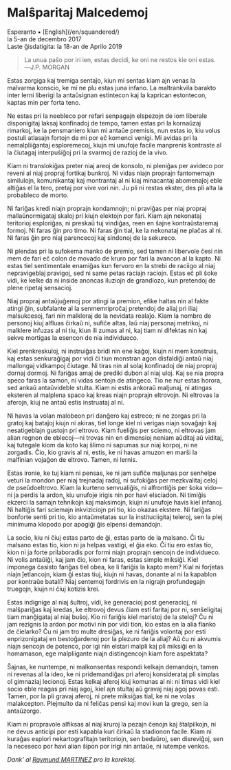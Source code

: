 Malŝparitaj Malcedemoj
======================

<div class="center">Esperanto ▪ [English](/en/squandered/)</div>
<div class="center">la 5-an de decembro 2017</div>
<div class="center">Laste ĝisdatigita: la 18-an de Aprilo 2019</div>

>La unua paŝo por iri ien, estas decidi, ke oni ne restos kie oni estas.<br>
>―J.P. MORGAN

Estas zorgiga kaj tremiga sentaĵo, kiun mi sentas kiam ajn venas la malvarma konscio, ke mi ne plu
estas juna infano. La maltrankvila barakto inter lerni liberigi la antaŭsignan estintecon kaj la
kaprican estontecon, kaptas min per forta teno.

Ne estas pri la neebleco por refari senpagajn elspezojn de iom liberale disponigitaj laksaj
konfinadoj de tempo, tamen estas pri la kornaŭzaj rimarkoj, ke la pensmaniero kiun mi antaŭe
premisis, nun estas io, kiu volus postuli atlasajn fortojn de mi por eĉ komenci venigi. Mi avidas
pri la nemalpliiĝantaj esploremecoj, kiujn mi unufoje facile manprenis kontraste al la ĉiutagaj
interpuŝiĝoj pri la svarmoj de razioj de la vivo.

Kiam ni translokiĝas preter niaj areoj de konsolo, ni pleniĝas per avideco por reveni al niaj
propraj fortikaj bunkroj. Ni vidas niajn proprajn fantomemajn similulojn, komunikantaj kaj
montrantaj al ni kiaj minacantaj abomenaĵoj eble altiĝas el la tero, pretaj por vive vori nin. Ju
pli ni restas ekster, des pli alta la probableco de morto.

Ni fariĝas kredi niajn proprajn kondamnojn; ni praviĝas per niaj propraj mallaŭnormigataj skaloj pri
kiujn elektojn por fari. Kiam ajn nekonataj teritorioj esploriĝas, ni preskaŭ tuj vindiĝas, reen en
ŝajne kontraŭstaremaj formoj. Ni faras ĝin pro timo. Ni faras ĝin tial, ke la nekonataj ne plaĉas al
ni. Ni faras ĝin pro niaj parencecoj kaj sindonoj de la sekureco.

Ni plendas pri la sufokema manko de premio, sed tamen ni libervole ĉesi nin mem de fari eĉ colon de
movado de kruro por fari la avancon al la kapto. Ni estas tiel sentimentale enamiĝas kun fervoro en
la strebi de raciigo al niaj nepravigeblaj pravigoj, sed ni same petas raciajn raciojn. Estas eĉ pli
ŝoke vidi, ke kelke da ni inside anoncas iluziojn de grandiozo, kun pretendoj de plene ripetaj
sensacioj.

Niaj propraj antaŭjuĝemoj por atingi la premion, efike haltas nin al fakte atingi ĝin, subfalante al
la senmemriproĉaj pretendoj de aliaj pri iliaj malsukcesoj, fari nin malkleraj de la nevidata
realaĵo. Kiam la nombro de personoj kiuj alfluas ĉirkaŭ ni, sufiĉe altas, laŭ niaj personaj
metrikoj, ni malklere infuzas al ni tiu, kiun ili zumas al ni, kaj tiam ni difektas nin kaj sekve
mortigas la esencon de nia individueco.

Kiel prenkreskuloj, ni instruiĝas bridi nin ene kaĝoj, kiujn ni mem konstruis, kaj estas
senkuraĝigaj por vidi ĉi tiun monstran agon disfaldiĝi antaŭ niaj mallongaj vidkampoj ĉiutage. Ni
tiras nin al solaj konfinadoj de niaj propraj dornaj dormoj. Ni fariĝas amaj de prediki dubon al
niaj uloj. Kaj se nia propra speco faras la samon, ni vidas sentojn de atingeco. Tio ne nur estas
horora, sed ankaŭ antaŭvideble stulta. Kiam ni estis ankoraŭ maljunaj, ni atingas eksteren al
malplena spaco kaj kreas niajn proprajn eltrovojn. Ni eltrovas la aferojn, kiuj ne antaŭ estis
instruataj al ni.

Ni havas la volan malobeon pri danĝero kaj estreco; ni ne zorgas pri la gratoj kaj bataĵoj kiujn ni
akiras, tiel longe kiel ni verigas niajn sovaĝajn kaj nesatigeblajn gustojn pri eltrovo. Kiam
fueliĝis per sciemo, ni eltrovas jam alian regnon de eblecoj—ni trovas nin en dimensioj neniam
aŭditaj aŭ viditaj, kaj tutegale kiom da koto kaj ŝlimo ni sapumas sur niaj korpoj, ni ne
zorgadis. Ĉio, kio gravis al ni, estis, ke ni havas amuzon en marŝi la malfinian vojaĝon de
eltrovo. Tamen, ni lernis.

Estas ironie, ke tuj kiam ni pensas, ke ni jam sufiĉe maljunas por senhelpe veturi la mondon per
niaj trejnadaj radoj, ni sufokiĝas per mezkvalitaj celoj de pseŭdoeltrovo. Kiam la kurteno
senvualiĝis, ni alfrontiĝis per ŝoka vido—ni ja perdis la ardon, kiu unufoje irigis nin por havi
elsciadon. Ni timiĝis ekzerci la samajn teĥnikojn kaj maksimojn, kiujn ni unufoje havis kiel
infanoj. Ni haltiĝis fari sciemajn inkviziciojn pri tio, kio okazas ekstere. Ni fariĝas bonforte
senti pri tio, kio antaŭmetatas sur la instituciigitaj teleroj, sen la plej minimuma klopodo por
apogiĝi ĝis elpensi demandojn.

La socio, kiu ni ĉiuj estas parto de ĝi, estas parto de la malsano. Ĉi tiu malsano estas tio, kion
ni ja helpas vastigi, el ĝia eko. Ĉi tiu ero estas tio, kion ni ja forte prilaboradis por formi
niajn proprajn sencojn de individueco. Ni volis antaŭiĝi, kaj jam ĉio, kion ni faras, estas simple
miksiĝi. Kiel imponega ĉasisto fariĝas tiel obea, ke li fariĝis la kapto mem? Kial ni forĵetas niajn
ĵetlancojn, kiam ĝi estas tiuj, kiujn ni havas, donante al ni la kapablon por kontraŭe batali?
Niaj sentemoj fordrivis en la nigrajn profundegajn truegojn, kiujn ni ĉiuj kotizis krei.

Estas indignige al niaj ŝultroj, vidi, ke generacioj post generacioj, ni malŝpariĝas kaj kredas, ke
eltrovoj devus ĉiam esti faritaj por ni, senŝeligitaj tiam manĝigataj al niaj buŝoj. Kio ni fariĝis
kiel maristoj de la steloj? Ĉu ni jam rezignis la ardon por motivi nin por vidi tion, kio estas en
la alia flanko de ĉielarko? Ĉu ni jam tro multe dresiĝas, ke ni fariĝis volontaj por esti
enprizonigataj en bestoĝardenoj por la plezuro de la aliaj? Aŭ ĉu ni akvumis niajn sencojn de
potenco, por igi nin elstari malpli kaj pli miksiĝi en la homamason, ege malpliigante niajn
distingencojn kiam fore aspektata?

Ŝajnas, ke nuntempe, ni malkonsentas respondi kelkajn demandojn, tamen ni revenas al la ideo, ke ni
pridemandiĝas pri aferoj konsiderataj pli simplas ol gimnaziaj lecionoj. Estas kelkaj aferoj kiuj
komunas al ni: ni timas vidi kiel socio eble reagas pri niaj agoj, kiel ajn stultaj aŭ gravaj niaj
agoj povas esti. Tamen, por la pli gravaj aferoj, ni prete miksiĝas tial, ke ni ne volas
malakcepton. Plejmulto da ni feliĉas pensi kaj movi kun la grego, sen ia antaŭzorgo.

Kiam ni propravole alfiksas al niaj kruroj la pezajn ĉenojn kaj ŝtalpilkojn, ni ne devus anticipi
por esti kapabla kuri ĉirkaŭ la stadionon facile. Kiam ni kuraĝas esplori nekartografitajn
teritoriojn, sen bedaŭroj, sen disreviĝoj, sen la neceseco por havi alian ŝipon por irigi nin
antaŭe, ni iutempe venkos.

_Dank’ al [Raymund MARTINEZ](https://zhaqenl.github.io) pro la korektoj._
